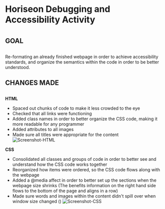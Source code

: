 # Horiseon Debugging and Accessibility Activity <h1>

## GOAL <h2>
Re-formating an already finished webpage in order to achieve accessibility standards, and organize the semantics within the code in order to be better understood.

## CHANGES MADE <h2>

**HTML** 
* Spaced out chunks of code to make it less crowded to the eye
* Checked that all links were functioning
* Added class names in order to better organize the CSS code, making it more readable for any programmer
* Added <alt> attributes to all images
* Made sure all titles were appropriate for the content
![Screenshot-HTML](Desktop/02-homework/Assets/HTML.png)



**CSS**
* Consolidated all classes and groups of code in order to better see and understand how the CSS code works together
* Reorganized how items were ordered, so the CSS code flows along with the webpage
* Added a @media affect in order to better set up the sections when the webpage size shrinks (The benefits information on the right hand side flows to the bottom of the page and aligns in a row)
* Made sure words and images within the content didn't spill over when window size changed (<flex>)
  ![Screenshot-CSS](Desktop/02-homework/Assets/CSS.png)